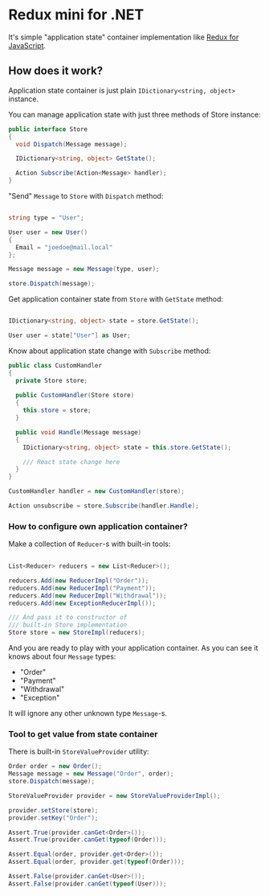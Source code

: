 # Redux mini for .NET

It's simple "application state" container implementation like [Redux for JavaScript](https://redux.js.org/).

## How does it work?

Application state container is just plain `IDictionary<string, object>` instance.

You can manage application state with just three methods of Store instance:

```csharp
public interface Store
{
  void Dispatch(Message message);

  IDictionary<string, object> GetState();

  Action Subscribe(Action<Message> handler);
}
```

"Send" `Message` to `Store` with `Dispatch` method:

```csharp

string type = "User";

User user = new User()
{ 
  Email = "joedoe@mail.local" 
};

Message message = new Message(type, user);

store.Dispatch(message);
```

Get application container state from `Store` with `GetState` method:

```csharp

IDictionary<string, object> state = store.GetState();

User user = state["User"] as User;

```

Know about application state change with `Subscribe` method:

```csharp
public class CustomHandler
{
  private Store store;
    
  public CustomHandler(Store store)
  {
    this.store = store;
  }

  public void Handle(Message message)
  {
    IDictionary<string, object> state = this.store.GetState();

    /// React state change here
  }
}

CustomHandler handler = new CustomHandler(store);

Action unsubscribe = store.Subscribe(handler.Handle);
```

### How to configure own application container?

Make a collection of `Reducer`-s with built-in tools:

```csharp
  
List<Reducer> reducers = new List<Reducer>();

reducers.Add(new ReducerImpl("Order"));
reducers.Add(new ReducerImpl("Payment"));
reducers.Add(new ReducerImpl("Withdrawal"));
reducers.Add(new ExceptionReducerImpl());

/// And pass it to constructor of 
/// built-in Store implementation
Store store = new StoreImpl(reducers);
```
And you are ready to play with your application container. As you can see it knows about four `Message` types:

 - "Order"
 - "Payment"
 - "Withdrawal"
 - "Exception"

It will ignore any other unknown type `Message`-s.

### Tool to get value from state container

There is built-in `StoreValueProvider` utility:

```csharp
Order order = new Order();
Message message = new Message("Order", order);
store.Dispatch(message);

StoreValueProvider provider = new StoreValueProviderImpl();

provider.setStore(store);
provider.setKey("Order");

Assert.True(provider.canGet<Order>());
Assert.True(provider.canGet(typeof(Order)));

Assert.Equal(order, provider.get<Order>());
Assert.Equal(order, provider.get(typeof(Order)));

Assert.False(provider.canGet<User>());
Assert.False(provider.canGet(typeof(User)));
```